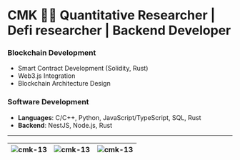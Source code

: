 # CMK 👨‍💻 Quantitative Researcher | Defi researcher | Backend Developer

### Blockchain Development
- Smart Contract Development (Solidity, Rust)
- Web3.js Integration
- Blockchain Architecture Design

### Software Development
- **Languages**: C/C++, Python, JavaScript/TypeScript, SQL, Rust
- **Backend**: NestJS, Node.js, Rust

---

| <img src="https://github-readme-stats.vercel.app/api/top-langs?username=cmk-13&show_icons=true&locale=en&layout=compact" alt="cmk-13" /> | <img src="https://github-readme-stats.vercel.app/api?username=cmk-13&show_icons=true&locale=en" alt="cmk-13" /> | <img src="https://github-readme-streak-stats.herokuapp.com/?user=cmk-13&" alt="cmk-13" /> |
|---|---|---|
